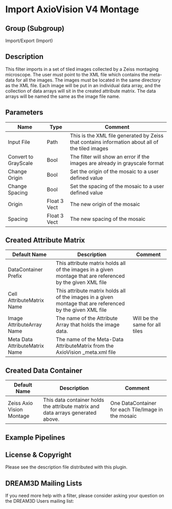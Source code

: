 # Import AxioVision V4 Montage #


## Group (Subgroup) ##

Import/Export (Import)

## Description ##

This filter imports in a set of tiled images collected by a Zeiss montaging microscope. The user must point to the XML file which contains the meta-data for all the images. The images must be located in the same directory as the XML file. Each image will be put in an individual data array, and the collection of data arrays will sit in the created attribute matrix. The data arrays will be named the same as the image file name. 

## Parameters ##

| Name             | Type | Comment |
|------------------|------|----|
| Input File | Path | This is the XML file generated by Zeiss that contains information about all of the tiled images |
| Convert to GrayScale | Bool | The filter will show an error if the images are already in grayscale format |
| Change Origin | Bool | Set the origin of the mosaic to a user defined value |
| Change Spacing | Bool | Set the spacing of the mosaic to a user defined value |
| Origin | Float 3 Vect | The new origin of the mosaic |
| Spacing | Float 3 Vect | The new spacing of the mosaic |

## Created Attribute Matrix ##

| Default Name | Description | Comment |
|--------------------|-------------|---------|
| DataContainer Prefix | This attribute matrix holds all of the images in a given montage that are referenced by the given XML file      |    |
| Cell AttributeMatrix Name | This attribute matrix holds all of the images in a given montage that are referenced by the given XML file      |    |
| Image AttributeArray Name  | The name of the Attribute Array that holds the image data. |  Will be the same for all tiles  |
| Meta Data AttributeMatrix Name | The name of the Meta-Data AttributeMatrix from the AxioVision \_meta.xml file | |

## Created Data Container ##

| Default Name | Description | Comment |
|--------------------|-------------|---------|
| Zeiss Axio Vision Montage | This data container holds the attribute matrix and data arrays generated above. | One DataContainer for each Tile/Image in the mosaic   |


## Example Pipelines ##



## License & Copyright ##

Please see the description file distributed with this plugin.

## DREAM3D Mailing Lists ##

If you need more help with a filter, please consider asking your question on the DREAM3D Users mailing list:


